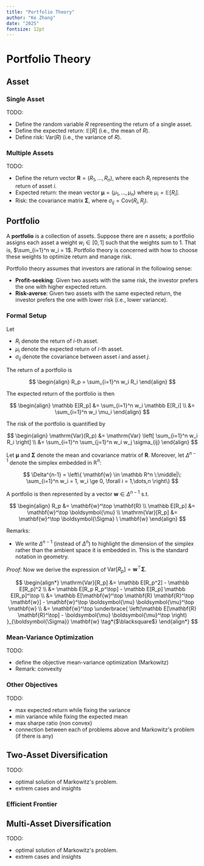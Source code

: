 ```yaml
---
title: "Portfolio Theory"
author: "Ke Zhang"
date: "2025"
fontsize: 12pt
---
```


# Portfolio Theory

## Asset

### Single Asset

TODO:

- Define the random variable $R$ representing the return of a single asset.
- Define the expected return: $\mathbb{E}[R]$ (i.e., the mean of $R$).
- Define risk: $\mathrm{Var}(R)$ (i.e., the variance of $R$).

### Multiple Assets

TODO:

- Define the return vector $\mathbf{R} = (R_1, \dots, R_n)$, where each $R_i$ represents the return of asset $i$.
- Expected return: the mean vector $\boldsymbol{\mu} = (\mu_1, \dots, \mu_n)$ where $\mu_i = \mathbb{E}[R_i]$.
- Risk: the covariance matrix $\boldsymbol{\Sigma}$, where $\sigma_{ij} = \mathrm{Cov}(R_i, R_j)$.

## Portfolio

A **portfolio** is a collection of assets. Suppose there are $n$ assets; a portfolio assigns each asset a weight $w_i \in [0,1]$ such that the weights sum to 1. That is, $\sum_{i=1}^n w_i = 1$. Portfolio theory is concerned with how to choose these weights to optimize return and manage risk.

Portfolio theory assumes that investors are rational in the following sense:

- **Profit-seeking**: Given two assets with the same risk, the investor prefers the one with higher expected return.
- **Risk-averse**: Given two assets with the same expected return, the investor prefers the one with lower risk (i.e., lower variance).

### Formal Setup

Let

* $R_i$ denote the return of $i$-th asset.
* $\mu_i$ denote the expected return of $i$-th asset.
* $\sigma_{ij}$ denote the covariance between asset $i$ and asset $j$.

The return of a portfolio is

$$
\begin{align}
R_p = \sum_{i=1}^n w_i R_i
\end{align}
$$

The expected return of the portfolio is then

$$
\begin{align}
\mathbb E[R_p]
&= \sum_{i=1}^n w_i \mathbb E[R_i] \\
&= \sum_{i=1}^n w_i \mu_i
\end{align}
$$

The risk of the portfolio is quantified by

$$
\begin{align}
\mathrm{Var}(R_p)
&= \mathrm{Var} \left[ \sum_{i=1}^n w_i R_i \right] \\
&= \sum_{i=1}^n \sum_{j=1}^n w_i w_j \sigma_{ij}
\end{align}
$$

Let $\boldsymbol{\mu}$ and $\boldsymbol{\Sigma}$ denote the mean and covariance matrix of $\mathbf{R}$. Moreover, let $\Delta^{n-1}$ denote the simplex embedded in $\mathbb R^n$:

$$
\Delta^{n-1} = \left\{ \mathbf{w} \in \mathbb R^n \:\middle|\:
\sum_{i=1}^n w_i = 1, w_i \ge 0, \forall i = 1,\dots,n \right\}
$$

A portfolio is then represented by a vector $\mathbf{w} \in \Delta^{n-1}$ s.t.

$$
\begin{align}
R_p &= \mathbf{w}^\top \mathbf{R}  \\
\mathbb E[R_p] &= \mathbf{w}^\top \boldsymbol{\mu} \\
\mathrm{Var}[R_p] &= \mathbf{w}^\top \boldsymbol{\Sigma} \ \mathbf{w}
\end{align}
$$

Remarks:

* We write $\Delta^{n-1}$ (instead of $\Delta^{n}$) to highlight the dimension of the simplex rather than the ambient space it is embedded in. This is the standard notation in geometry.

*Proof*: Now we derive the expression of $\mathrm{Var}[R_p] = \mathbf{w}^\top \boldsymbol{\Sigma}$.

$$
\begin{align*}
\mathrm{Var}[R_p]
&= \mathbb E[R_p^2] - \mathbb E[R_p]^2 \\
&= \mathbb E[R_p R_p^\top] - \mathbb E[R_p] \mathbb E[R_p]^\top \\
&= \mathbb E[\mathbf{w}^\top \mathbf{R} \mathbf{R}^\top \mathbf{w}] - \mathbf{w}^\top \boldsymbol{\mu}  \boldsymbol{\mu}^\top \mathbf{w} \\
&= \mathbf{w}^\top \underbrace{
    \left(\mathbb E[\mathbf{R} \mathbf{R}^\top] - \boldsymbol{\mu}  \boldsymbol{\mu}^\top \right)
    }_{\boldsymbol{\Sigma}} \mathbf{w}
\tag*{$\blacksquare$}
\end{align*}
$$

### Mean-Variance Optimization

TODO:

* define the objective mean-variance optimization (Markowitz)
* Remark: convexity

### Other Objectives

TODO:

* max expected return while fixing the variance
* min variance while fixing the expected mean
* max sharpe ratio (non convex)
* connection between each of problems above and Markowitz's problem (if there is any)

## Two-Asset Diversification

TODO:

* optimal solution of Markowitz's problem.
* extrem cases and insights

### Efficient Frontier

## Multi-Asset Diversification

TODO:

* optimal solution of Markowitz's problem.
* extrem cases and insights
